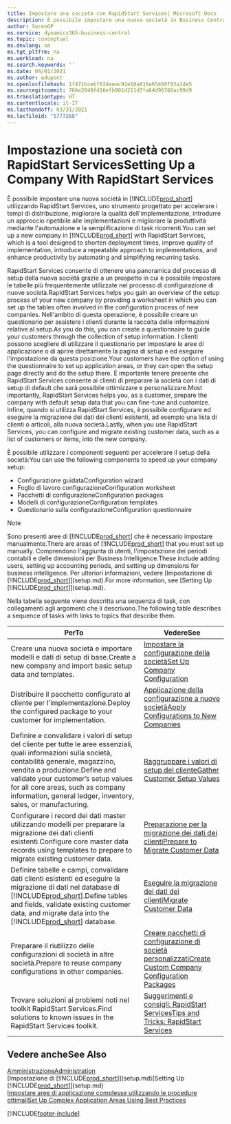 ```yaml
---
title: Impostare una società con RapidStart Services| Microsoft Docs
description: È possibile impostare una nuova società in Business Central utilizzando RapidStart Services, uno strumento progettato per accelerare i tempi di distribuzione, migliorare la qualità dell'implementazione, introdurre un approccio ripetibile alle implementazioni e migliorare la produttività mediante l'automazione e la semplificazione di task ricorrenti.
author: SorenGP
ms.service: dynamics365-business-central
ms.topic: conceptual
ms.devlang: na
ms.tgt_pltfrm: na
ms.workload: na
ms.search.keywords: ''
ms.date: 04/01/2021
ms.author: edupont
ms.openlocfilehash: 1f471bcebf634eeac92e10a816e65460f03a1de5
ms.sourcegitcommit: 766e2840fd16efb901d211d7fa64d96766ac99d9
ms.translationtype: HT
ms.contentlocale: it-IT
ms.lasthandoff: 03/31/2021
ms.locfileid: "5777268"
---
```

# <a name="setting-up-a-company-with-rapidstart-services"></a><span data-ttu-id="47260-103">Impostazione una società con RapidStart Services</span><span class="sxs-lookup"><span data-stu-id="47260-103">Setting Up a Company With RapidStart Services</span></span>
<span data-ttu-id="47260-104">È possibile impostare una nuova società in [!INCLUDE[prod_short](includes/prod_short.md)] utilizzando RapidStart Services, uno strumento progettato per accelerare i tempi di distribuzione, migliorare la qualità dell'implementazione, introdurre un approccio ripetibile alle implementazioni e migliorare la produttività mediante l'automazione e la semplificazione di task ricorrenti.</span><span class="sxs-lookup"><span data-stu-id="47260-104">You can set up a new company in [!INCLUDE[prod_short](includes/prod_short.md)] with RapidStart Services, which is a tool designed to shorten deployment times, improve quality of implementation, introduce a repeatable approach to implementations, and enhance productivity by automating and simplifying recurring tasks.</span></span>  

<span data-ttu-id="47260-105">RapidStart Services consente di ottenere una panoramica del processo di setup della nuova società grazie a un prospetto in cui è possibile impostare le tabelle più frequentemente utilizzate nel processo di configurazione di nuove società.</span><span class="sxs-lookup"><span data-stu-id="47260-105">RapidStart Services helps you gain an overview of the setup process of your new company by providing a worksheet in which you can set up the tables often involved in the configuration process of new companies.</span></span> <span data-ttu-id="47260-106">Nell'ambito di questa operazione, è possibile creare un questionario per assistere i clienti durante la raccolta delle informazioni relative al setup.</span><span class="sxs-lookup"><span data-stu-id="47260-106">As you do this, you can create a questionnaire to guide your customers through the collection of setup information.</span></span> <span data-ttu-id="47260-107">I clienti possono scegliere di utilizzare il questionario per impostare le aree di applicazione o di aprire direttamente la pagina di setup e ed eseguire l'impostazione da questa posizione.</span><span class="sxs-lookup"><span data-stu-id="47260-107">Your customers have the option of using the questionnaire to set up application areas, or they can open the setup page directly and do the setup there.</span></span> <span data-ttu-id="47260-108">È importante tenere presente che RapidStart Services consente ai clienti di preparare la società con i dati di setup di default che sarà possibile ottimizzare e personalizzare.</span><span class="sxs-lookup"><span data-stu-id="47260-108">Most importantly, RapidStart Services helps you, as a customer, prepare the company with default setup data that you can fine-tune and customize.</span></span> <span data-ttu-id="47260-109">Infine, quando si utilizza RapidStart Services, è possibile configurare ed eseguire la migrazione dei dati dei clienti esistenti, ad esempio una lista di clienti o articoli, alla nuova società.</span><span class="sxs-lookup"><span data-stu-id="47260-109">Lastly, when you use RapidStart Services, you can configure and migrate existing customer data, such as a list of customers or items, into the new company.</span></span>

<span data-ttu-id="47260-110">È possibile utilizzare i componenti seguenti per accelerare il setup della società:</span><span class="sxs-lookup"><span data-stu-id="47260-110">You can use the following components to speed up your company setup:</span></span>  

-   <span data-ttu-id="47260-111">Configurazione guidata</span><span class="sxs-lookup"><span data-stu-id="47260-111">Configuration wizard</span></span>  
-   <span data-ttu-id="47260-112">Foglio di lavoro configurazione</span><span class="sxs-lookup"><span data-stu-id="47260-112">Configuration worksheet</span></span>  
-   <span data-ttu-id="47260-113">Pacchetti di configurazione</span><span class="sxs-lookup"><span data-stu-id="47260-113">Configuration packages</span></span>  
-   <span data-ttu-id="47260-114">Modelli di configurazione</span><span class="sxs-lookup"><span data-stu-id="47260-114">Configuration templates</span></span>  
-   <span data-ttu-id="47260-115">Questionario sulla configurazione</span><span class="sxs-lookup"><span data-stu-id="47260-115">Configuration questionnaire</span></span>  

> [!Note]  
>  <span data-ttu-id="47260-116">Sono presenti aree di [!INCLUDE[prod_short](includes/prod_short.md)] che è necessario impostare manualmente.</span><span class="sxs-lookup"><span data-stu-id="47260-116">There are areas of [!INCLUDE[prod_short](includes/prod_short.md)] that you must set up manually.</span></span> <span data-ttu-id="47260-117">Comprendono l'aggiunta di utenti, l'impostazione dei periodi contabili e delle dimensioni per Business Intelligence.</span><span class="sxs-lookup"><span data-stu-id="47260-117">These include adding users, setting up accounting periods, and setting up dimensions for business intelligence.</span></span> <span data-ttu-id="47260-118">Per ulteriori informazioni, vedere [Impostazione di [!INCLUDE[prod_short](includes/prod_short.md)]](setup.md).</span><span class="sxs-lookup"><span data-stu-id="47260-118">For more information, see [Setting Up [!INCLUDE[prod_short](includes/prod_short.md)]](setup.md).</span></span>

 <span data-ttu-id="47260-119">Nella tabella seguente viene descritta una sequenza di task, con collegamenti agli argomenti che li descrivono.</span><span class="sxs-lookup"><span data-stu-id="47260-119">The following table describes a sequence of tasks with links to topics that describe them.</span></span>

|<span data-ttu-id="47260-120">**Per**</span><span class="sxs-lookup"><span data-stu-id="47260-120">**To**</span></span>|<span data-ttu-id="47260-121">**Vedere**</span><span class="sxs-lookup"><span data-stu-id="47260-121">**See**</span></span>|  
|------------|-------------|  
|<span data-ttu-id="47260-122">Creare una nuova società e importare modelli e dati di setup di base.</span><span class="sxs-lookup"><span data-stu-id="47260-122">Create a new company and import basic setup data and templates.</span></span>|[<span data-ttu-id="47260-123">Impostare la configurazione della società</span><span class="sxs-lookup"><span data-stu-id="47260-123">Set Up Company Configuration</span></span>](admin-set-up-company-configuration.md)|  
|<span data-ttu-id="47260-124">Distribuire il pacchetto configurato al cliente per l'implementazione.</span><span class="sxs-lookup"><span data-stu-id="47260-124">Deploy the configured package to your customer for implementation.</span></span>|[<span data-ttu-id="47260-125">Applicazione della configurazione a nuove società</span><span class="sxs-lookup"><span data-stu-id="47260-125">Apply Configurations to New Companies</span></span>](admin-apply-configuration-to-new-companies.md)|
|<span data-ttu-id="47260-126">Definire e convalidare i valori di setup del cliente per tutte le aree essenziali, quali informazioni sulla società, contabilità generale, magazzino, vendita o produzione.</span><span class="sxs-lookup"><span data-stu-id="47260-126">Define and validate your customer’s setup values for all core areas, such as company information, general ledger, inventory, sales, or manufacturing.</span></span>|[<span data-ttu-id="47260-127">Raggruppare i valori di setup del cliente</span><span class="sxs-lookup"><span data-stu-id="47260-127">Gather Customer Setup Values</span></span>](admin-gather-customer-setup-values.md)|  
|<span data-ttu-id="47260-128">Configurare i record dei dati master utilizzando modelli per preparare la migrazione dei dati clienti esistenti.</span><span class="sxs-lookup"><span data-stu-id="47260-128">Configure core master data records using templates to prepare to migrate existing customer data.</span></span>|[<span data-ttu-id="47260-129">Preparazione per la migrazione dei dati dei clienti</span><span class="sxs-lookup"><span data-stu-id="47260-129">Prepare to Migrate Customer Data</span></span>](admin-use-templates-to-prepare-customer-data-for-migration.md)|  
|<span data-ttu-id="47260-130">Definire tabelle e campi, convalidare dati clienti esistenti ed eseguire la migrazione di dati nel database di [!INCLUDE[prod_short](includes/prod_short.md)].</span><span class="sxs-lookup"><span data-stu-id="47260-130">Define tables and fields, validate existing customer data, and migrate data into the [!INCLUDE[prod_short](includes/prod_short.md)] database.</span></span>|[<span data-ttu-id="47260-131">Eseguire la migrazione dei dati dei clienti</span><span class="sxs-lookup"><span data-stu-id="47260-131">Migrate Customer Data</span></span>](admin-migrate-customer-data.md)|
|<span data-ttu-id="47260-132">Preparare il riutilizzo delle configurazioni di società in altre società.</span><span class="sxs-lookup"><span data-stu-id="47260-132">Prepare to reuse company configurations in other companies.</span></span>|[<span data-ttu-id="47260-133">Creare pacchetti di configurazione di società personalizzati</span><span class="sxs-lookup"><span data-stu-id="47260-133">Create Custom Company Configuration Packages</span></span>](admin-how-to-create-custom-company-configuration-packages.md)|
|<span data-ttu-id="47260-134">Trovare soluzioni ai problemi noti nel toolkit RapidStart Services.</span><span class="sxs-lookup"><span data-stu-id="47260-134">Find solutions to known issues in the RapidStart Services toolkit.</span></span>|[<span data-ttu-id="47260-135">Suggerimenti e consigli: RapidStart Services</span><span class="sxs-lookup"><span data-stu-id="47260-135">Tips and Tricks: RapidStart Services</span></span>](admin-tips-and-tricks-rapidstart-services.md)|  

## <a name="see-also"></a><span data-ttu-id="47260-136">Vedere anche</span><span class="sxs-lookup"><span data-stu-id="47260-136">See Also</span></span>  
[<span data-ttu-id="47260-137">Amministrazione</span><span class="sxs-lookup"><span data-stu-id="47260-137">Administration</span></span>](admin-setup-and-administration.md)  
<span data-ttu-id="47260-138">[Impostazione di [!INCLUDE[prod_short](includes/prod_short.md)]](setup.md)</span><span class="sxs-lookup"><span data-stu-id="47260-138">[Setting Up [!INCLUDE[prod_short](includes/prod_short.md)]](setup.md)</span></span>  
[<span data-ttu-id="47260-139">Impostare aree di applicazione complesse utilizzando le procedure ottimali</span><span class="sxs-lookup"><span data-stu-id="47260-139">Set Up Complex Application Areas Using Best Practices</span></span>](set-up-complex-application-areas-using-best-practices.md)   


[!INCLUDE[footer-include](includes/footer-banner.md)]